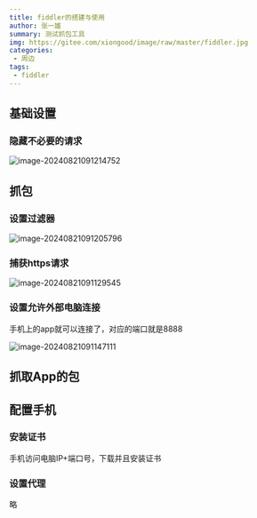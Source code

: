 ```yaml
---
title: fiddler的搭建与使用
author: 张一雄
summary: 测试抓包工具
img: https://gitee.com/xiongood/image/raw/master/fiddler.jpg
categories:
 - 周边
tags:
 - fiddler
---
```


## 基础设置

### 隐藏不必要的请求

![image-20240821091214752](https://gitee.com/xiongood/image/raw/master/image-20240821091214752.png)

## 抓包

### 设置过滤器

![image-20240821091205796](https://gitee.com/xiongood/image/raw/master/image-20240821091205796.png)

### 捕获https请求

![image-20240821091129545](https://gitee.com/xiongood/image/raw/master/image-20240821091129545.png)

### 设置允许外部电脑连接

手机上的app就可以连接了，对应的端口就是8888

![image-20240821091147111](https://gitee.com/xiongood/image/raw/master/image-20240821091147111.png)

## 抓取App的包



## 配置手机

### 安装证书

手机访问电脑IP+端口号，下载并且安装证书

### 设置代理

略

